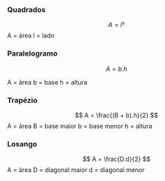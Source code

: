 
### Quadrados
$$
A = l²
$$
A  = área
l = lado

### Paralelogramo
$$
A = b . h
$$

A = área
b = base
h = altura

### Trapézio
$$
A = \frac{(B + b).h}{2}
$$
A = área
B = base maior
b = base menor
h = altura

### Losango
$$
A = \frac{D.d}{2}
$$
A = área
D = diagonal maior
d = diagonal menor
